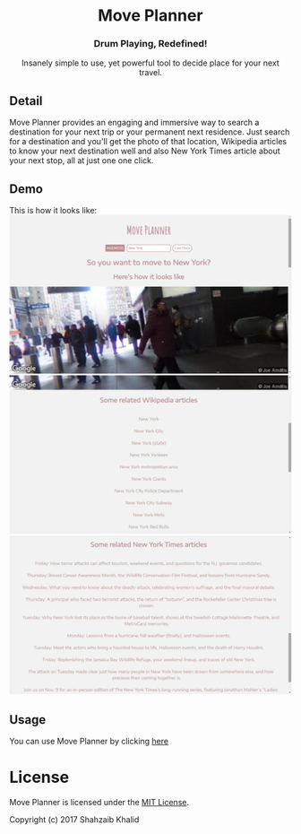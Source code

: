 <h1 align="center">Move Planner</h1>
<h3 align="center">Drum Playing, Redefined!</h3>

<p align="center">Insanely simple to use, yet powerful tool to decide place for your next travel.</p>

## Detail
Move Planner provides an engaging and immersive way to search a destination for your next trip or your permanent next residence. Just search for a destination and you'll get the photo of that location, Wikipedia articles to know your next destination well and also New York Times article about your next stop, all at just one one click.

## Demo
This is how it looks like:
![move planner](./images/move-planner-1.png)
![move planner](./images/move-planner-2.png)
![move planner](./images/move-planner-3.png)

## Usage
You can use Move Planner by clicking [here](https://shahzaibkhalid.github.io/move-planner/)

# License
Move Planner is licensed under the [MIT License](https://github.com/shahzaibkhalid/move-planner/blob/master/LICENSE.txt).

Copyright (c) 2017 Shahzaib Khalid